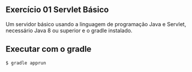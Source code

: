 ## Exercício 01 Servlet Básico

Um servidor básico usando a linguagem de programação Java e Servlet, necessário Java 8 ou superior e o gradle instalado.

## Executar com o gradle

```
$ gradle apprun
```